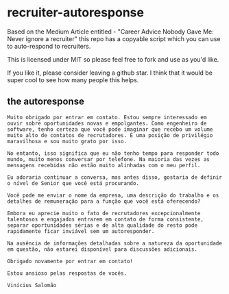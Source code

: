 # recruiter-autoresponse
Based on the Medium Article entitled - "Career Advice Nobody Gave Me: Never ignore a recruiter" this repo has a copyable script which you can use to auto-respond to recruiters.

This is licensed under MIT so please feel free to fork and use as you'd like.

If you like it, please consider leaving a github star.  I think that it would be super cool to see how many people this helps.

## the autoresponse

```
Muito obrigado por entrar em contato. Estou sempre interessado em ouvir sobre oportunidades novas e empolgantes. Como engenheiro de software, tenho certeza que você pode imaginar que recebo um volume muito alto de contatos de recrutadores. É uma posição de privilégio maravilhosa e sou muito grato por isso.

No entanto, isso significa que eu não tenho tempo para responder todo mundo, muito menos conversar por telefone. Na maioria das vezes as mensagens recebidas não estão muito alinhadas com o meu perfil.

Eu adoraria continuar a conversa, mas antes disso, gostaria de definir o nível de Senior que você está procurando.

Você pode me enviar o nome da empresa, uma descrição do trabalho e os detalhes de remuneração para a função que você está oferecendo?

Embora eu aprecie muito o fato de recrutadores excepcionalmente talentosos e engajados entrarem em contato de forma consistente, separar oportunidades sérias e de alta qualidade do resto pode rapidamente ficar inviável sem um autoresponder.

Na ausência de informações detalhadas sobre a natureza da oportunidade em questão, não estarei disponível para discussões adicionais.

Obrigado novamente por entrar em contato!

Estou ansioso pelas respostas de vocês.

Vinícius Salomão
```
